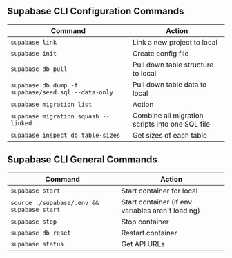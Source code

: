 ## Supabase CLI Configuration Commands

| Command                                             | Action                                          |
| --------------------------------------------------- | ----------------------------------------------- |
| `supabase link`                                     | Link a new project to local                     |
| `supabase init`                                     | Create config file                              |
| `supabase db pull`                                  | Pull down table structure to local              |
| `supabase db dump -f supabase/seed.sql --data-only` | Pull down table data to local                   |
| `supabase migration list`                           | Action                                          |
| `supabase migration squash --linked`                | Combine all migration scripts into one SQL file |
| `supabase inspect db table-sizes`                   | Get sizes of each table                         |

## Supabase CLI General Commands

| Command                                    | Action                                            |
| ------------------------------------------ | ------------------------------------------------- |
| `supabase start`                           | Start container for local                         |
| `source ./supabase/.env && supabase start` | Start container (if env variables aren't loading) |
| `supabase stop`                            | Stop container                                    |
| `supabase db reset`                        | Restart container                                 |
| `supabase status`                          | Get API URLs                                      |
